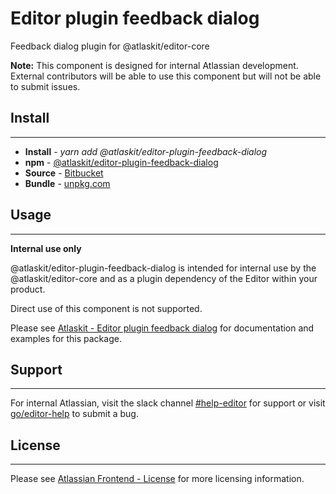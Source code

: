 # Editor plugin feedback dialog

Feedback dialog plugin for @atlaskit/editor-core

**Note:** This component is designed for internal Atlassian development.
External contributors will be able to use this component but will not be able to submit issues.

## Install
---
- **Install** - *yarn add @atlaskit/editor-plugin-feedback-dialog*
- **npm** - [@atlaskit/editor-plugin-feedback-dialog](https://www.npmjs.com/package/@atlaskit/editor-plugin-feedback-dialog)
- **Source** - [Bitbucket](https://bitbucket.org/atlassian/atlassian-frontend/src/master/packages/editor/editor-plugin-feedback-dialog)
- **Bundle** - [unpkg.com](https://unpkg.com/@atlaskit/editor-plugin-feedback-dialog/dist/)

## Usage
---
**Internal use only**

@atlaskit/editor-plugin-feedback-dialog is intended for internal use by the @atlaskit/editor-core and as a plugin dependency of the Editor within your product.

Direct use of this component is not supported.

Please see [Atlaskit - Editor plugin feedback dialog](https://atlaskit.atlassian.com/packages/editor/editor-plugin-feedback-dialog) for documentation and examples for this package.

## Support
---
For internal Atlassian, visit the slack channel [#help-editor](https://atlassian.slack.com/archives/CFG3PSQ9E) for support or visit [go/editor-help](https://go/editor-help) to submit a bug.
## License
---
 Please see [Atlassian Frontend - License](https://hello.atlassian.net/wiki/spaces/AF/pages/2589099144/Documentation#License) for more licensing information.